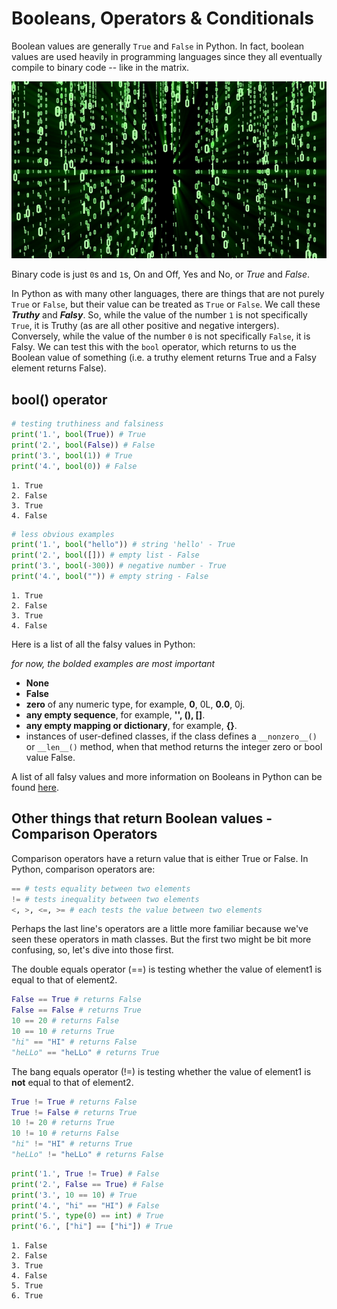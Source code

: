
# Booleans, Operators & Conditionals

Boolean values are generally `True` and `False` in Python. In fact, boolean values are used heavily in programming languages since they all eventually compile to binary code -- like in the matrix.

![matrix](matrix_binary.png)

Binary code is just `0`s and `1`s, On and Off, Yes and No, or *True* and *False*. 

In Python as with many other languages, there are things that are not purely `True` or `False`, but their value can be treated as `True` or `False`. We call these ***Truthy*** and ***Falsy***. So, while the value of the number `1` is not specifically `True`, it is Truthy (as are all other positive and negative intergers). Conversely, while the value of the number `0` is not specifically `False`, it is Falsy. We can test this with the `bool` operator, which returns to us the Boolean value of something (i.e. a truthy element returns True and a Falsy element returns False).

## bool() operator


```python
# testing truthiness and falsiness
print('1.', bool(True)) # True
print('2.', bool(False)) # False
print('3.', bool(1)) # True 
print('4.', bool(0)) # False
```

    1. True
    2. False
    3. True
    4. False



```python
# less obvious examples
print('1.', bool("hello")) # string 'hello' - True
print('2.', bool([])) # empty list - False
print('3.', bool(-300)) # negative number - True
print('4.', bool("")) # empty string - False
```

    1. True
    2. False
    3. True
    4. False


Here is a list of all the falsy values in Python:

*for now, the bolded examples are most important*
* **None**
* **False**
* **zero** of any numeric type, for example, **0**, 0L, **0.0**, 0j.
* **any empty sequence**, for example, **'', (), []**.
* **any empty mapping or dictionary**, for example, **{}**.
* instances of user-defined classes, if the class defines a `__nonzero__()` or `__len__()` method, when that method returns the integer zero or bool value False.

A list of all falsy values and more information on Booleans in Python can be found [here]('https://docs.python.org/2/library/stdtypes.html').

## Other things that return Boolean values - Comparison Operators

Comparison operators have a return value that is either True or False. In Python, comparison operators are:
```python
== # tests equality between two elements
!= # tests inequality between two elements
<, >, <=, >= # each tests the value between two elements
```
Perhaps the last line's operators are a little more familiar because we've seen these operators in math classes. But the first two might be bit more confusing, so, let's dive into those first.

The double equals operator (==) is testing whether the value of element1 is equal to that of element2.
```python 
False == True # returns False
False == False # returns True
10 == 20 # returns False
10 == 10 # returns True
"hi" == "HI" # returns False
"heLLo" == "heLLo" # returns True
```

The bang equals operator (!=) is testing whether the value of element1 is **not** equal to that of element2.

```python 
True != True # returns False
True != False # returns True
10 != 20 # returns True
10 != 10 # returns False
"hi" != "HI" # returns True
"heLLo" != "heLLo" # returns False
```




```python
print('1.', True != True) # False
print('2.', False == True) # False
print('3.', 10 == 10) # True
print('4.', "hi" == "HI") # False
print('5.', type(0) == int) # True
print('6.', ["hi"] == ["hi"]) # True
```

    1. False
    2. False
    3. True
    4. False
    5. True
    6. True


